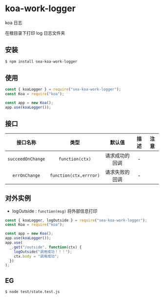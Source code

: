 # koa-work-logger

koa 日志

在根目录下打印 log 日志文件夹

## 安装

```bash
$ npm install sea-koa-work-logger
```

## 使用

```js
const { koaLogger } = require("sea-koa-work-logger");
const Koa = require("koa");

const app = new Koa();
app.use(koaLogger());
```

## 接口

|     接口名称      |          类型          |     默认值     | 描述 | 注意 |
| :---------------: | :--------------------: | :------------: | :--: | :--: |
| `succeedOnChange` |    `function(ctx)`     | 请求成功的回调 |  -   |
|   `errOnChange`   | `function(ctx,errror)` | 请求失败的回调 |  -   |

## 对外实例

- logOutside : `function(msg)` 将外部信息打印

```js
const { koaLogger, logOutside } = require("sea-koa-work-logger");
const Koa = require("koa");

const app = new Koa();
app.use(koaLogger());
app.use(
  _.get("/outside", function(ctx) {
    logOutside("调用成功！！！");
    ctx.body = "调用成功";
  })
);
```

## EG

```bash
$ node test/state.test.js
```
